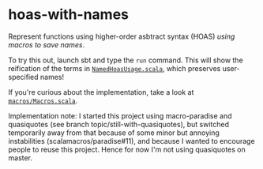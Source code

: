 hoas-with-names
===============

Represent functions using higher-order asbtract syntax (HOAS) *using macros to save names*.

To try this out, launch sbt and type the `run` command. This will show the reification of the terms in [`NamedHoasUsage.scala`](NamedHoasUsage.scala), which preserves user-specified names!

If you're curious about the implementation, take a look at [`macros/Macros.scala`](macros/Macros.scala).

Implementation note: I started this project using macro-paradise and quasiquotes (see branch topic/still-with-quasiquotes), but switched temporarily away from that because of some minor but annoying instabilities (scalamacros/paradise#11), and because I wanted to encourage people to reuse this project. Hence for now I'm not using quasiquotes on master.
